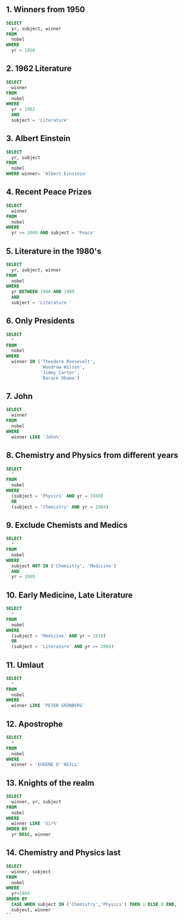 ## 1. Winners from 1950

```SQL
SELECT 
  yr, subject, winner 
FROM 
  nobel 
WHERE 
  yr = 1950
```

## 2. 1962 Literature

```SQL
SELECT 
  winner 
FROM 
  nobel 
WHERE 
  yr = 1962 
  AND 
  subject = 'Literature'
```

## 3. Albert Einstein

```SQL
SELECT 
  yr, subject 
FROM 
  nobel 
WHERE winner= 'Albert Einstein'
```

## 4. Recent Peace Prizes

```SQL
SELECT 
  winner 
FROM 
  nobel 
WHERE 
  yr >= 2000 AND subject = 'Peace'
```

## 5. Literature in the 1980's

```SQL
SELECT 
  yr, subject, winner 
FROM 
  nobel 
WHERE 
  yr BETWEEN 1980 AND 1989 
  AND
  subject = 'Literature '
```

## 6. Only Presidents

```SQL
SELECT 
  * 
FROM
  nobel
WHERE 
  winner IN ('Theodore Roosevelt',
             'Woodrow Wilson',
             'Jimmy Carter',
             'Barack Obama')
```

## 7. John

```SQL
SELECT 
  winner
FROM
  nobel
WHERE
  winner LIKE 'John%'
```

## 8. Chemistry and Physics from different years

```SQL
SELECT 
  * 
FROM 
  nobel
WHERE
  (subject = 'Physics' AND yr = 1980)
  OR
  (subject = 'Chemistry' AND yr = 1984)
```

## 9. Exclude Chemists and Medics

```SQL
SELECT
  *
FROM
  nobel
WHERE
  subject NOT IN ('Chemistry', 'Medicine')
  AND
  yr = 1980
```

## 10. Early Medicine, Late Literature

```SQL
SELECT
  * 
FROM
  nobel 
WHERE
  (subject = 'Medicine' AND yr < 1910)
  OR
  (subject = 'Literature' AND yr >= 2004)
```

## 11. Umlaut

```SQL
SELECT 
  * 
FROM
  nobel 
WHERE
  winner LIKE 'PETER GRÜNBERG'
```

## 12. Apostrophe

```SQL
SELECT
  *
FROM
  nobel
WHERE
  winner = 'EUGENE O''NEILL'
```

## 13. Knights of the realm

```SQL
SELECT
  winner, yr, subject 
FROM
  nobel 
WHERE
  winner LIKE 'Sir%' 
ORDER BY
  yr DESC, winner
```

## 14. Chemistry and Physics last

```SQL
SELECT 
  winner, subject 
FROM 
  nobel 
WHERE 
  yr=1984
ORDER BY 
  CASE WHEN subject IN ('Chemistry','Physics') THEN 1 ELSE 0 END,
  subject, winner
``